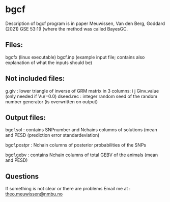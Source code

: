 # bgcf

Description of bgcf program is in paper Meuwissen, Van den Berg, Goddard (2021) GSE 53:19 (where the method was called BayesGC.

## Files:
bgcfx (linux executable)
bgcf.inp (example input file; contains also explanation of what the inputs should be)

## Not included files:
g.giv : lower triangle of inverse of GRM matrix in 3 columns: i j Ginv_value (only needed if Vu/=0.0)
dseed.rec : integer random seed of the random number generator (is overwritten on output)


## Output files:
bgcf.sol : contains SNPnumber and Nchains columns of solutions (mean and PESD (prediction error standardeviation)

bgcf.postpr : Nchain columns of posterior probabilities of the SNPs

bgcf.gebv : contains Nchain columns of total GEBV of the animals (mean and PESD)






## Questions
If something is not clear or there are problems Email me at : theo.meuwissen@nmbu.no





